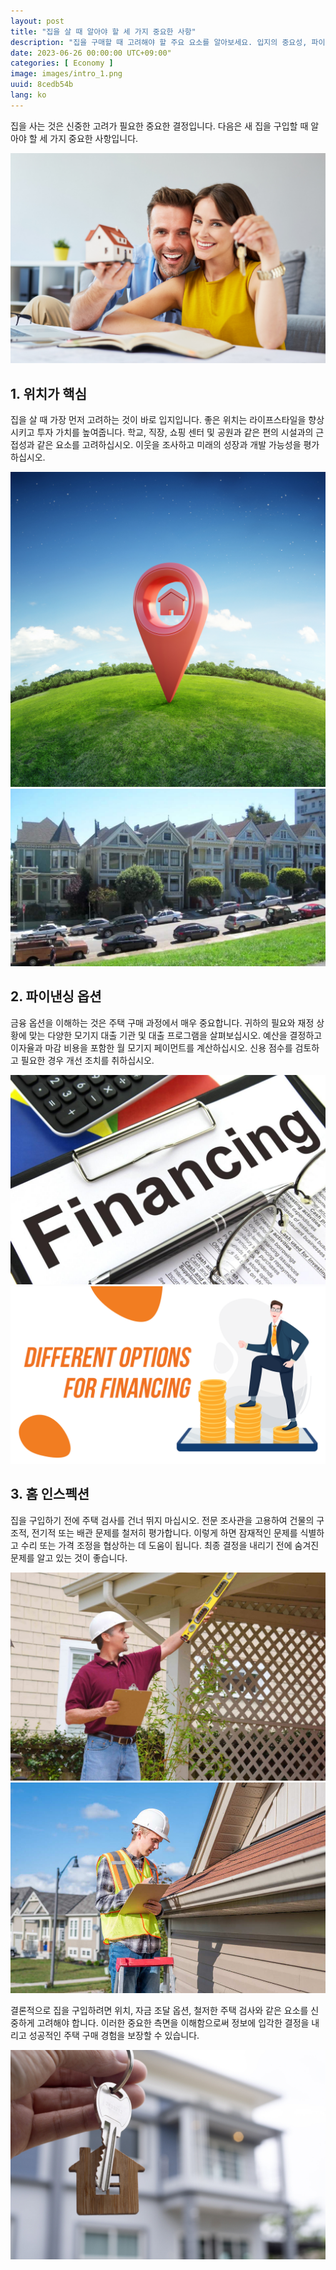 ```yaml
---
layout: post
title: "집을 살 때 알아야 할 세 가지 중요한 사항"
description: "집을 구매할 때 고려해야 할 주요 요소를 알아보세요. 입지의 중요성, 파이낸싱 옵션, 홈 인스펙션에 대해 알아보세요. 전문가의 팁으로 정보를 얻고, 정보에 기반한 결정을 내려 성공적인 주택 구매 경험을 만들어보세요. #주택구입 #입지 #파이낸싱옵션 #홈인스펙션 #부동산팁 #주택구매팁 #위치의중요성 #모기지대출기관 #홈인스펙션팁 #주택구매가이드"
date: 2023-06-26 00:00:00 UTC+09:00"
categories: [ Economy ]
image: images/intro_1.png
uuid: 8cedb54b
lang: ko
---
```


집을 사는 것은 신중한 고려가 필요한 중요한 결정입니다. 다음은 새 집을 구입할 때 알아야 할 세 가지 중요한 사항입니다.

![hide](images/intro_1.png)


## 1. 위치가 핵심
집을 살 때 가장 먼저 고려하는 것이 바로 입지입니다. 좋은 위치는 라이프스타일을 향상시키고 투자 가치를 높여줍니다. 학교, 직장, 쇼핑 센터 및 공원과 같은 편의 시설과의 근접성과 같은 요소를 고려하십시오. 이웃을 조사하고 미래의 성장과 개발 가능성을 평가하십시오.

![](images/main1_6.jpg)
![](images/main1_7.jpg)


## 2. 파이낸싱 옵션
금융 옵션을 이해하는 것은 주택 구매 과정에서 매우 중요합니다. 귀하의 필요와 재정 상황에 맞는 다양한 모기지 대출 기관 및 대출 프로그램을 살펴보십시오. 예산을 결정하고 이자율과 마감 비용을 포함한 월 모기지 페이먼트를 계산하십시오. 신용 점수를 검토하고 필요한 경우 개선 조치를 취하십시오.

![](images/main2_1.jpg)
![](images/main2_2.png)


## 3. 홈 인스펙션
집을 구입하기 전에 주택 검사를 건너 뛰지 마십시오. 전문 조사관을 고용하여 건물의 구조적, 전기적 또는 배관 문제를 철저히 평가합니다. 이렇게 하면 잠재적인 문제를 식별하고 수리 또는 가격 조정을 협상하는 데 도움이 됩니다. 최종 결정을 내리기 전에 숨겨진 문제를 알고 있는 것이 좋습니다.

![](images/main3_1.jpeg)
![](images/main3_3.jpg)




결론적으로 집을 구입하려면 위치, 자금 조달 옵션, 철저한 주택 검사와 같은 요소를 신중하게 고려해야 합니다. 이러한 중요한 측면을 이해함으로써 정보에 입각한 결정을 내리고 성공적인 주택 구매 경험을 보장할 수 있습니다.

![](images/intro_2.jpg)
